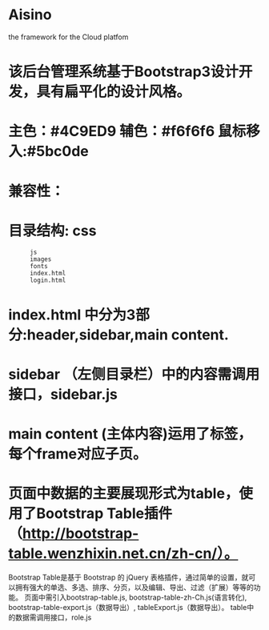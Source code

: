 # Aisino
the framework for the Cloud platfom
# 该后台管理系统基于Bootstrap3设计开发，具有扁平化的设计风格。
# 主色：#4C9ED9  辅色：#f6f6f6 鼠标移入:#5bc0de
# 兼容性：
# 目录结构: css
		  js
		  images
		  fonts
		  index.html
		  login.html
	
# index.html 中分为3部分:header,sidebar,main content.
# sidebar （左侧目录栏）中的内容需调用接口，sidebar.js
# main content (主体内容)运用了<frame>标签，每个frame对应子页。

# 页面中数据的主要展现形式为table，使用了Bootstrap Table插件（http://bootstrap-table.wenzhixin.net.cn/zh-cn/）。
Bootstrap Table是基于 Bootstrap 的 jQuery 表格插件，通过简单的设置，就可以拥有强大的单选、多选、排序、分页，以及编辑、导出、过滤（扩展）等等的功能。
页面中需引入bootstrap-table.js,
	    bootstrap-table-zh-Ch.js(语言转化),
	    bootstrap-table-export.js（数据导出）,
	    tableExport.js（数据导出）。
table中的数据需调用接口，role.js



